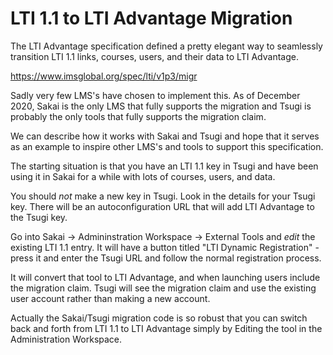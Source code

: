 
LTI 1.1 to LTI Advantage Migration
==================================

The LTI Advantage specification defined a pretty elegant way to seamlessly transition LTI 1.1
links, courses, users, and their data to LTI Advantage.

https://www.imsglobal.org/spec/lti/v1p3/migr

Sadly very few LMS's have chosen to implement this.  As of December 2020, Sakai is the only LMS
that fully supports the migration and Tsugi is probably the only tools that fully supports
the migration claim.

We can describe how it works with Sakai and Tsugi and hope that it serves as an example to inspire
other LMS's and tools to support this specification.

The starting situation is that you have an LTI 1.1 key in Tsugi and have been using it in Sakai
for a while with lots of courses, users, and data.

You should *not* make a new key in Tsugi.  Look in the details for your Tsugi key.  There will
be an autoconfiguration URL that will add LTI Advantage to the Tsugi key.

Go into Sakai -> Admininstration Workspace -> External Tools and *edit* the existing
LTI 1.1 entry.  It will have a button titled "LTI Dynamic Registration" - press
it and enter the Tsugi URL and follow the normal registration process.

It will convert that tool to LTI Advantage, and when launching users include the migration
claim.  Tsugi will see the migration claim and use the existing user account rather than
making a new account.

Actually the Sakai/Tsugi migration code is so robust that you can switch back and forth
from LTI 1.1 to LTI Advantage simply by Editing the tool in the Administration Workspace.








